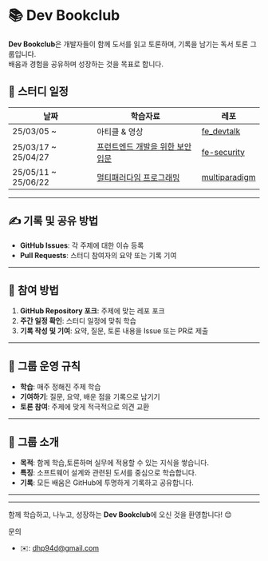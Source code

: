 # 📚 Dev Bookclub

**Dev Bookclub**은 개발자들이 함께 도서를 읽고 토론하며, 기록을 남기는 독서 토론 그룹입니다.  
배움과 경험을 공유하며 성장하는 것을 목표로 합니다.

## 📆 스터디 일정

| 날짜                | 학습자료                                                                                    | 레포                                                                                     |
| ------------------- | --------------------------------------------------------------------------------------- | ---------------------------------------------------------------------------------------- |
| 25/03/05 ~  | 아티클 & 영상 | [fe_devtalk](https://github.com/dev-bookclub/FE_DevTalk) |
| 25/03/17 ~ 25/04/27 | [프런트엔드 개발을 위한 보안 입문](https://product.kyobobook.co.kr/detail/S000211709203) | [fe-security](https://github.com/dev-bookclub/fe-security) |
| 25/05/11 ~ 25/06/22 | [멀티패러다임 프로그래밍](https://product.kyobobook.co.kr/detail/S000216318962) | [multiparadigm](https://github.com/dev-bookclub/multiparadigm) |

---

## ✍️ 기록 및 공유 방법

- **GitHub Issues**: 각 주제에 대한 이슈 등록
- **Pull Requests**: 스터디 참여자의 요약 또는 기록 기여

---

## 📖 참여 방법

1. **GitHub Repository 포크**: 주제에 맞는 레포 포크
2. **주간 일정 확인**: 스터디 일정에 맞춰 학습
3. **기록 작성 및 기여**: 요약, 질문, 토론 내용을 Issue 또는 PR로 제출

---

## 🤝 그룹 운영 규칙

- **학습**: 매주 정해진 주제 학습
- **기여하기**: 질문, 요약, 배운 점을 기록으로 남기기
- **토론 참여**: 주제에 맞게 적극적으로 의견 교환

---

## 📌 그룹 소개

- **목적**: 함께 학습,토론하며 실무에 적용할 수 있는 지식을 쌓습니다.
- **특징**: 소프트웨어 설계와 관련된 도서를 중심으로 학습합니다.
- **기록**: 모든 배움은 GitHub에 투명하게 기록하고 공유합니다.

---
---

함께 학습하고, 나누고, 성장하는 **Dev Bookclub**에 오신 것을 환영합니다! 😊

문의
- ✉️: dhp94d@gmail.com
